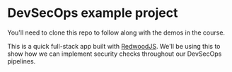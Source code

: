 # DevSecOps example project

You'll need to clone this repo to follow along with the demos in the course.

This is a quick full-stack app built with [RedwoodJS](https://redwoodjs.com/). We'll be using this to show how we can implement security checks throughout our DevSecOps pipelines.
